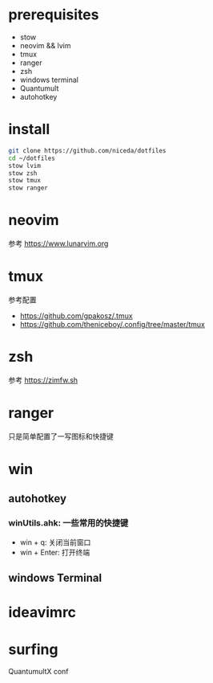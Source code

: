 # prerequisites

- stow
- neovim && lvim
- tmux
- ranger
- zsh
- windows terminal
- Quantumult
- autohotkey

# install

```bash 
git clone https://github.com/niceda/dotfiles
cd ~/dotfiles
stow lvim
stow zsh
stow tmux
stow ranger
```

# neovim

参考 https://www.lunarvim.org

# tmux

参考配置

- https://github.com/gpakosz/.tmux
- https://github.com/theniceboy/.config/tree/master/tmux

# zsh

参考 https://zimfw.sh

# ranger

只是简单配置了一写图标和快捷键

# win

## autohotkey

### winUtils.ahk: 一些常用的快捷键

- win + q: 关闭当前窗口
- win + Enter: 打开终端

## windows Terminal

# ideavimrc

# surfing

QuantumultX conf
